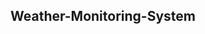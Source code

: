 ##                                                                                                Weather-Monitoring-System

